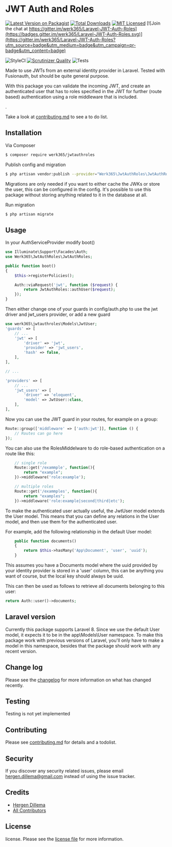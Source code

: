 # JWT Auth and Roles

[![Latest Version on Packagist][ico-version]][link-packagist]
[![Total Downloads][ico-downloads]][link-downloads]
[![MIT Licensed](https://img.shields.io/badge/license-MIT-brightgreen.svg?style=flat-square)](license.md) [![Join the chat at https://gitter.im/werk365/Laravel-JWT-Auth-Roles](https://badges.gitter.im/werk365/Laravel-JWT-Auth-Roles.svg)](https://gitter.im/werk365/Laravel-JWT-Auth-Roles?utm_source=badge&utm_medium=badge&utm_campaign=pr-badge&utm_content=badge)

![StyleCI][ico-styleci]
[![Scrutinizer Quality][ico-scrutinizer]][link-scrutinizer]
![Tests](https://github.com/365Werk/Laravel-JWT-Auth-Roles/workflows/Run%20Tests/badge.svg)


Made to use JWTs from an external identity provider in Laravel. Tested with Fusionauth, but should be quite general purpose.

With this package you can validate the incoming JWT, and create an authenticated user that has to roles specified in the JWT for further (route based) authentication using a role middleware that is included.

.

Take a look at [contributing.md](contributing.md) to see a to do list.

## Installation

Via Composer

``` bash
$ composer require werk365/jwtauthroles
```

Publish config and migration

```bash
$ php artisan vendor:publish --provider="Werk365\JwtAuthRoles\JwtAuthRolesServiceProvider"
```

Migrations are only needed if you want to either cache the JWKs or store the user, this can be configured in the config. It's possible to use this package without storing anything related to it in the database at all.

Run migration
```bash
$ php artisan migrate
```

## Usage

In your AuthServiceProvider modify boot()
```php
use Illuminate\Support\Facades\Auth;
use Werk365\JwtAuthRoles\JwtAuthRoles;

public function boot()
{
    $this->registerPolicies();

    Auth::viaRequest('jwt', function ($request) {
        return JwtAuthRoles::authUser($request);
    });
}
```

Then either change one of your guards in config/auth.php to use the jwt driver and jwt_users provider, or add a new guard
```php
use werk365\jwtauthroles\Models\JwtUser;
'guards' => [
    // ...
    'jwt' => [
        'driver' => 'jwt',
        'provider' => 'jwt_users',
        'hash' => false,
    ],
],

// ...

'providers' => [
    // ...
    'jwt_users' => [
        'driver' => 'eloquent',
        'model' => JwtUser::class,
    ],
],
```

Now you can use the JWT guard in your routes, for example on a group:
```php
Route::group(['middleware' => ['auth:jwt']], function () {
    // Routes can go here
});
```

You can also use the RolesMiddelware to do role-based authentication on a route like this:
```php
    // single role
    Route::get('/exammple', function(){
        return "example";
    })->middleware('role:example');

    // multiple roles
    Route::get('/exammples', function(){
        return "examples";
    })->middleware('role:example|second|third|etc');
```

To make the authenticated user actually useful, the JwtUser model extends the User model. This means that you can define any relations in the User model, and then use them for the authenticated user.

For example, add the following relationship in the default User model:
```php
    public function documents()
    {
        return $this->hasMany('App\Document', 'user', 'uuid');
    }
```
This assumes you have a Documents model where the uuid provided by your identity provider is stored in a 'user' column, this can be anything you want of course, but the local key should always be uuid.

This can then be used as follows to retrieve all documents belonging to this user:

```php
return Auth::user()->documents;
```

## Laravel version
Currently this package supports Laravel 8. Since we use the default User model, it expects it to be in the app\Models\User namespace. To make this package work with previous versions of Laravel, you'll only have to make a model in this namespace, besides that the package should work with any recent version.

## Change log

Please see the [changelog](changelog.md) for more information on what has changed recently.

## Testing

Testing is not yet implemented

## Contributing

Please see [contributing.md](contributing.md) for details and a todolist.

## Security

If you discover any security related issues, please email <hergen.dillema@gmail.com> instead of using the issue tracker.

## Credits

- [Hergen Dillema][link-author]
- [All Contributors][link-contributors]

## License

license. Please see the [license file](license.md) for more information.

[ico-version]: https://img.shields.io/packagist/v/werk365/jwtauthroles.svg?style=flat-square
[ico-downloads]: https://img.shields.io/packagist/dt/werk365/jwtauthroles.svg?style=flat-square
[ico-travis]: https://img.shields.io/travis/werk365/jwtauthroles/master.svg?style=flat-square
[ico-styleci]: https://github.styleci.io/repos/278075608/shield
[ico-scrutinizer]: https://scrutinizer-ci.com/g/365Werk/Laravel-JWT-Auth-Roles/badges/quality-score.png

[link-packagist]: https://packagist.org/packages/werk365/jwtauthroles
[link-downloads]: https://packagist.org/packages/werk365/jwtauthroles
[link-scrutinizer]: https://scrutinizer-ci.com/g/365Werk/Laravel-JWT-Auth-Roles/
[link-author]: https://github.com/HergenD
[link-contributors]: ../../contributors
